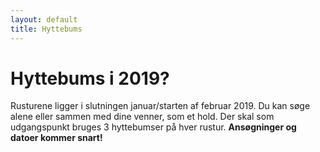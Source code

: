 ```yaml
---
layout: default
title: Hyttebums
---
```

<h1>Hyttebums i 2019?</h1>

<div id="poster-image" style="background-image: url('/static/img/hyttebums.jpg');">
</div>

<p>Rusturene ligger i slutningen januar/starten af februar 2019. Du kan søge alene eller sammen med dine venner, som et hold. Der skal som udgangspunkt bruges 3 hyttebumser på hver rustur. <b>Ansøgninger og datoer kommer snart!</b>
</p>

